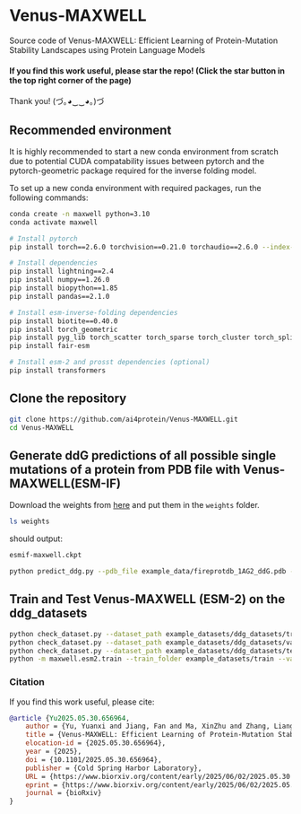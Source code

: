 # Venus-MAXWELL
Source code of Venus-MAXWELL: Efficient Learning of Protein-Mutation Stability Landscapes using Protein Language Models

#### If you find this work useful, please star the repo! (Click the star button in the top right corner of the page)
Thank you! (づ｡◕‿‿◕｡)づ

## Recommended environment
It is highly recommended to start a new conda environment from scratch due to potential CUDA compatability issues between pytorch and the pytorch-geometric package required for the inverse folding model.

To set up a new conda environment with required packages, run the following commands:

```bash
conda create -n maxwell python=3.10
conda activate maxwell

# Install pytorch
pip install torch==2.6.0 torchvision==0.21.0 torchaudio==2.6.0 --index-url https://download.pytorch.org/whl/cu118

# Install dependencies
pip install lightning==2.4
pip install numpy==1.26.0
pip install biopython==1.85
pip install pandas==2.1.0

# Install esm-inverse-folding dependencies
pip install biotite==0.40.0
pip install torch_geometric
pip install pyg_lib torch_scatter torch_sparse torch_cluster torch_spline_conv -f https://data.pyg.org/whl/torch-2.6.0+cu118.html
pip install fair-esm

# Install esm-2 and prosst dependencies (optional)
pip install transformers
```

## Clone the repository
```bash
git clone https://github.com/ai4protein/Venus-MAXWELL.git
cd Venus-MAXWELL
```

## Generate ddG predictions of all possible single mutations of a protein from PDB file with Venus-MAXWELL(ESM-IF)

Download the weights from [here](https://drive.google.com/file/d/1kB1IweY43yNLoIkOovS7GezXS-3Ro0eA/view?usp=drive_link) and put them in the `weights` folder.
```bash
ls weights
```
should output:
```bash
esmif-maxwell.ckpt
```

```bash
python predict_ddg.py --pdb_file example_data/fireprotdb_1AG2_ddG.pdb --ckpt_path weights/esmif-maxwell.ckpt --output_file example_data/fireprotdb_1AG2_ddG.csv --device cpu
```

## Train and Test Venus-MAXWELL (ESM-2) on the ddg_datasets
```bash
python check_dataset.py --dataset_path example_datasets/ddg_datasets/train
python check_dataset.py --dataset_path example_datasets/ddg_datasets/valid
python check_dataset.py --dataset_path example_datasets/ddg_datasets/test
python -m maxwell.esm2.train --train_folder example_datasets/train --valid_folder example_datasets/valid --test_folder example_datasets/test
```

### Citation
If you find this work useful, please cite:
```bibtex
@article {Yu2025.05.30.656964,
	author = {Yu, Yuanxi and Jiang, Fan and Ma, XinZhu and Zhang, Liang and Zhong, Bozitao and Ouyang, Wanli and Fan, Guisheng and Yu, Huiqun and Hong, Liang and Li, Mingchen},
	title = {Venus-MAXWELL: Efficient Learning of Protein-Mutation Stability Landscapes using Protein Language Models},
	elocation-id = {2025.05.30.656964},
	year = {2025},
	doi = {10.1101/2025.05.30.656964},
	publisher = {Cold Spring Harbor Laboratory},
	URL = {https://www.biorxiv.org/content/early/2025/06/02/2025.05.30.656964},
	eprint = {https://www.biorxiv.org/content/early/2025/06/02/2025.05.30.656964.full.pdf},
	journal = {bioRxiv}
}
```
